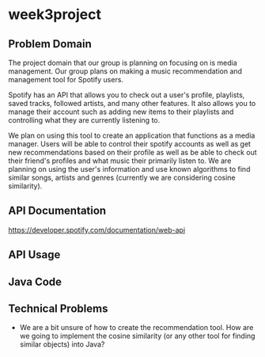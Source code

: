 # week3project

## Problem Domain
The project domain that our group is planning on focusing on is media management. Our group plans on making a music 
recommendation and management tool for Spotify users.

Spotify has an API that allows you to check out a user's profile, playlists, saved tracks, followed artists, 
and many other features. It also allows you to manage their account such as adding new items to their playlists and
controlling what they are currently listening to.

We plan on using this tool to create an application that functions as a media manager. Users will be able to control
their spotify accounts as well as get new recommendations based on their profile as well as be able to check out their
friend's profiles and what music their primarily listen to. We are planning on using the user's information and use
known algorithms to find similar songs, artists and genres (currently we are considering cosine similarity).

## API Documentation
https://developer.spotify.com/documentation/web-api

## API Usage

## Java Code

## Technical Problems
- We are a bit unsure of how to create the recommendation tool. How are we going to implement the cosine similarity
(or any other tool for finding similar objects) into Java?